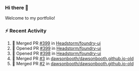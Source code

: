 ### Hi there 👋
Welcome to my portfolio!

### ⚡ Recent Activity
<!--START_SECTION:activity-->
1. 🎉 Merged PR [#399](https://github.com/Headstorm/foundry-ui/pull/399) in [Headstorm/foundry-ui](https://github.com/Headstorm/foundry-ui)
2. 💪 Opened PR [#399](https://github.com/Headstorm/foundry-ui/pull/399) in [Headstorm/foundry-ui](https://github.com/Headstorm/foundry-ui)
3. 💪 Opened PR [#398](https://github.com/Headstorm/foundry-ui/pull/398) in [Headstorm/foundry-ui](https://github.com/Headstorm/foundry-ui)
4. 🎉 Merged PR [#3](https://github.com/dawsonbooth/dawsonbooth.github.io-old/pull/3) in [dawsonbooth/dawsonbooth.github.io-old](https://github.com/dawsonbooth/dawsonbooth.github.io-old)
5. 🎉 Merged PR [#2](https://github.com/dawsonbooth/dawsonbooth.github.io-old/pull/2) in [dawsonbooth/dawsonbooth.github.io-old](https://github.com/dawsonbooth/dawsonbooth.github.io-old)
<!--END_SECTION:activity-->
